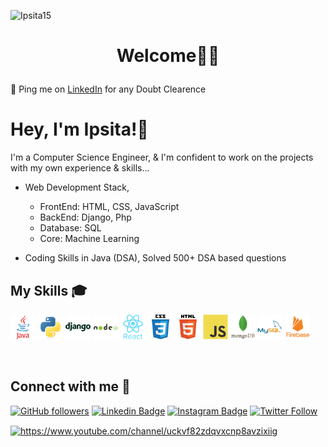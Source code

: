 </p><img src="https://komarev.com/ghpvc/?username=ipsita15&label=Profile%20Views&color=ff69b4&style=flat" alt="Ipsita15" />



# <p align="center"> Welcome🙏🏻 

📌 Ping me on [LinkedIn](https://www.linkedin.com/in/ipsita-das724/) for any Doubt Clearence

# Hey, I'm Ipsita!👋
I'm a Computer Science Engineer, & I'm confident to work on the projects with my own experience & skills...

- Web Development Stack,
    - FrontEnd: HTML, CSS, JavaScript
    - BackEnd: Django, Php
    - Database: SQL 
    - Core: Machine Learning

- Coding Skills in Java (DSA), Solved 500+ DSA based questions



## My Skills 🎓

<p align="left">
<img src="https://github.com/devicons/devicon/blob/master/icons/java/java-original-wordmark.svg" alt="Java" width="40" height="40"/>

<img src="https://github.com/devicons/devicon/blob/master/icons/python/python-original.svg" alt="python" width="40" height="40"/>

<img src="https://github.com/devicons/devicon/blob/master/icons/django/django-plain-wordmark.svg" alt="django" width="40" height="40"/> 

<img src="https://github.com/devicons/devicon/blob/master/icons/nodejs/nodejs-original-wordmark.svg" alt="nodejs" width="40" height="40"/> 
 
<img src="https://github.com/devicons/devicon/blob/master/icons/react/react-original-wordmark.svg" alt="react" width="40" height="40"/> 
 
<img src="https://github.com/devicons/devicon/blob/master/icons/css3/css3-original-wordmark.svg" alt="css3" width="40" height="40"/> 

<img src="https://github.com/devicons/devicon/blob/master/icons/html5/html5-original-wordmark.svg" alt="html5" width="40" height="40"/> 
<img src="https://github.com/devicons/devicon/blob/master/icons/javascript/javascript-original.svg" alt="javascript" width="40" height="40"/>  
<img src="https://github.com/devicons/devicon/blob/master/icons/mongodb/mongodb-original-wordmark.svg" alt="mongodb" width="40" height="40"/>
<img src="https://github.com/devicons/devicon/blob/master/icons/mysql/mysql-original-wordmark.svg" alt="mysql" width="40" height="40"/> 
<img src="https://github.com/devicons/devicon/blob/master/icons/firebase/firebase-plain-wordmark.svg" alt="firebase" width="40" height="40"/> 

</p>

<br/>

## Connect with me 🤝
[![GitHub followers](https://img.shields.io/github/followers/Ipsita15?style=social)](https://www.github.com/Ipsita15) [![Linkedin Badge](https://img.shields.io/badge/ipsita-das724-blue?style=flat-square&logo=Linkedin&logoColor=white&link=https://www.linkedin.com/in/ipsita-das724/)](https://www.linkedin.com/in/ipsita-das724/) [![Instagram Badge](https://img.shields.io/badge/-_ipszz_-black?style=flat-square&logo=Instagram&logoColor=white&link=https://www.instagram.com/_ipszz_/)](https://www.instagram.com/_ipszz_/) [![Twitter Follow](https://img.shields.io/twitter/follow/heyipsita?style=social)](https://www.twitter.com/heyipsita) 
<p align="left">
<a href="https://www.youtube.com/channel/uckvf82zdqvxcnp8avzixiig" target="blank"><img align="center" src="https://raw.githubusercontent.com/rahuldkjain/github-profile-readme-generator/master/src/images/icons/Social/youtube.svg" alt="https://www.youtube.com/channel/uckvf82zdqvxcnp8avzixiig" height="25" width="40" /></a>
</p>

